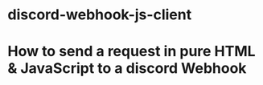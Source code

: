 # discord-webhook-js-client

# How to send a request in pure HTML & JavaScript to a discord Webhook
